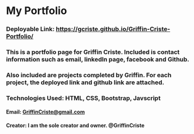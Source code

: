 # My Portfolio

### Deployable Link: https://gcriste.github.io/Griffin-Criste-Portfolio/

### This is a portfolio page for Griffin Criste.  Included is contact information such as email, linkedIn page, facebook and Github.

### Also included are projects completed by Griffin. For each project, the deployed link and github link are attached.

### Technologies Used: HTML, CSS, Bootstrap, Javscript

#### Email: GriffinCriste@gmail.com

#### Creator: I am the sole creator and owner. @GriffinCriste

